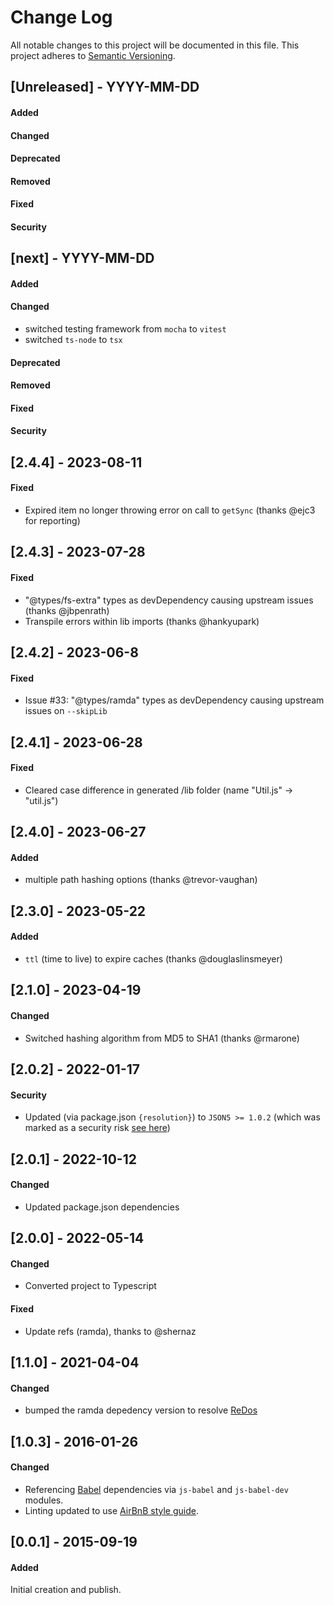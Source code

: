 # Change Log
All notable changes to this project will be documented in this file.
This project adheres to [Semantic Versioning](http://semver.org/).

## [Unreleased] - YYYY-MM-DD
#### Added
#### Changed
#### Deprecated
#### Removed
#### Fixed
#### Security



## [next] - YYYY-MM-DD
#### Added
#### Changed
- switched testing framework from `mocha` to `vitest`
- switched `ts-node` to `tsx`
#### Deprecated
#### Removed
#### Fixed
#### Security


## [2.4.4] - 2023-08-11
#### Fixed
- Expired item no longer throwing error on call to `getSync` (thanks @ejc3 for reporting)





## [2.4.3] - 2023-07-28
#### Fixed
- "@types/fs-extra" types as devDependency causing upstream issues (thanks @jbpenrath)
- Transpile errors within lib imports (thanks @hankyupark)


## [2.4.2] - 2023-06-8
#### Fixed
- Issue #33: "@types/ramda" types as devDependency causing upstream issues on `--skipLib`


## [2.4.1] - 2023-06-28
#### Fixed
- Cleared case difference in generated /lib folder (name "Util.js" → "util.js")


## [2.4.0] - 2023-06-27
#### Added
- multiple path hashing options (thanks @trevor-vaughan)


## [2.3.0] - 2023-05-22
#### Added
- `ttl` (time to live) to expire caches (thanks @douglaslinsmeyer)


## [2.1.0] - 2023-04-19
#### Changed
- Switched hashing algorithm from MD5 to SHA1 (thanks @rmarone)


## [2.0.2] - 2022-01-17
#### Security
- Updated (via package.json `{resolution}`) to `JSON5 >= 1.0.2` (which was marked as a security risk [see here](https://github.com/philcockfield/file-system-cache/security/dependabot/2))


## [2.0.1] - 2022-10-12
#### Changed
- Updated package.json dependencies


## [2.0.0] - 2022-05-14
#### Changed
- Converted project to Typescript
#### Fixed
- Update refs (ramda), thanks to @shernaz


## [1.1.0] - 2021-04-04
#### Changed
- bumped the ramda depedency version to resolve [ReDos](https://security.snyk.io/vuln/SNYK-JS-RAMDA-1582370)


## [1.0.3] - 2016-01-26
#### Changed
- Referencing [Babel](https://babeljs.io/) dependencies via `js-babel` and `js-babel-dev` modules.
- Linting updated to use [AirBnB style guide](https://github.com/airbnb/javascript).



## [0.0.1] - 2015-09-19
#### Added
Initial creation and publish.
